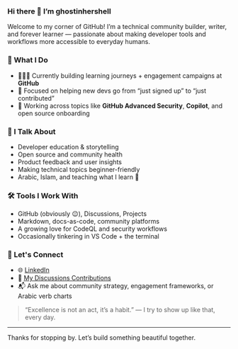 ### Hi there 👋 I’m ghostinhershell

Welcome to my corner of GitHub! I’m a technical community builder, writer, and forever learner — passionate about making developer tools and workflows more accessible to everyday humans.

### 💼 What I Do
- 🧑🏽‍💻 Currently building learning journeys + engagement campaigns at **GitHub**
- 🧠 Focused on helping new devs go from “just signed up” to “just contributed”
- 🔐 Working across topics like **GitHub Advanced Security**, **Copilot**, and open source onboarding

### 💬 I Talk About
- Developer education & storytelling  
- Open source and community health  
- Product feedback and user insights  
- Making technical topics beginner-friendly  
- Arabic, Islam, and teaching what I learn 🌙

### 🛠️ Tools I Work With
- GitHub (obviously 😉), Discussions, Projects
- Markdown, docs-as-code, community platforms
- A growing love for CodeQL and security workflows
- Occasionally tinkering in VS Code + the terminal

### 🤝 Let's Connect
- 🌐 [LinkedIn](https://linkedin.com/in/sartoj)  
- 🧵 [My Discussions Contributions](https://github.com/orgs/community/discussions?discussions_q=author%3Aghostinhershell)
- 📬 Ask me about community strategy, engagement frameworks, or Arabic verb charts

> “Excellence is not an act, it’s a habit.” — I try to show up like that, every day.

---

Thanks for stopping by. Let’s build something beautiful together.
